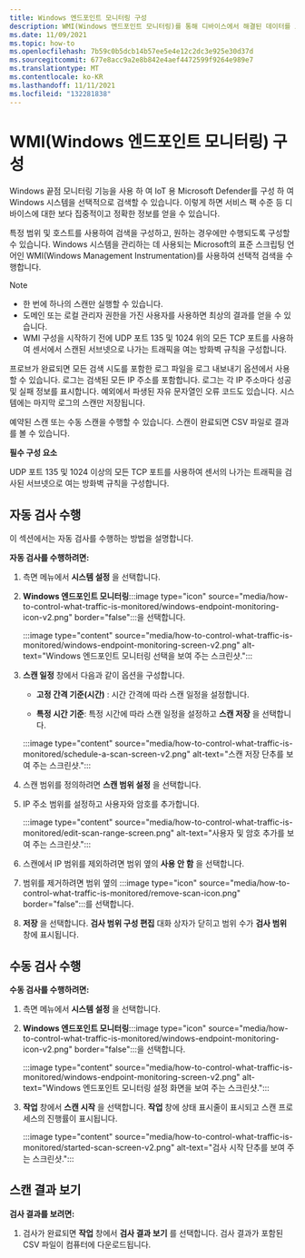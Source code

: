 ```yaml
---
title: Windows 엔드포인트 모니터링 구성
description: WMI(Windows 엔드포인트 모니터링)를 통해 디바이스에서 해결된 데이터를 보강합니다.
ms.date: 11/09/2021
ms.topic: how-to
ms.openlocfilehash: 7b59c0b5dcb14b57ee5e4e12c2dc3e925e30d37d
ms.sourcegitcommit: 677e8acc9a2e8b842e4aef4472599f9264e989e7
ms.translationtype: MT
ms.contentlocale: ko-KR
ms.lasthandoff: 11/11/2021
ms.locfileid: "132281838"
---
```

# <a name="configure-windows-endpoint-monitoring-wmi"></a>WMI(Windows 엔드포인트 모니터링) 구성

Windows 끝점 모니터링 기능을 사용 하 여 IoT 용 Microsoft Defender를 구성 하 여 Windows 시스템을 선택적으로 검색할 수 있습니다. 이렇게 하면 서비스 팩 수준 등 디바이스에 대한 보다 집중적이고 정확한 정보를 얻을 수 있습니다.

특정 범위 및 호스트를 사용하여 검색을 구성하고, 원하는 경우에만 수행되도록 구성할 수 있습니다. Windows 시스템을 관리하는 데 사용되는 Microsoft의 표준 스크립팅 언어인 WMI(Windows Management Instrumentation)를 사용하여 선택적 검색을 수행합니다.

> [!NOTE]
> - 한 번에 하나의 스캔만 실행할 수 있습니다.
> - 도메인 또는 로컬 관리자 권한을 가진 사용자를 사용하면 최상의 결과를 얻을 수 있습니다.
> - WMI 구성을 시작하기 전에 UDP 포트 135 및 1024 위의 모든 TCP 포트를 사용하여 센서에서 스캔된 서브넷으로 나가는 트래픽을 여는 방화벽 규칙을 구성합니다.

프로브가 완료되면 모든 검색 시도를 포함한 로그 파일을 로그 내보내기 옵션에서 사용할 수 있습니다. 로그는 검색된 모든 IP 주소를 포함합니다. 로그는 각 IP 주소마다 성공 및 실패 정보를 표시합니다. 예외에서 파생된 자유 문자열인 오류 코드도 있습니다. 시스템에는 마지막 로그의 스캔만 저장됩니다.

예약된 스캔 또는 수동 스캔을 수행할 수 있습니다. 스캔이 완료되면 CSV 파일로 결과를 볼 수 있습니다.

**필수 구성 요소**

UDP 포트 135 및 1024 이상의 모든 TCP 포트를 사용하여 센서의 나가는 트래픽을 검사된 서브넷으로 여는 방화벽 규칙을 구성합니다.

## <a name="perform-an-automatic-scan"></a>자동 검사 수행

이 섹션에서는 자동 검사를 수행하는 방법을 설명합니다.

**자동 검사를 수행하려면:**

1. 측면 메뉴에서 **시스템 설정** 을 선택합니다.

2. **Windows 엔드포인트 모니터링**:::image type="icon" source="media/how-to-control-what-traffic-is-monitored/windows-endpoint-monitoring-icon-v2.png" border="false":::을 선택합니다.

    :::image type="content" source="media/how-to-control-what-traffic-is-monitored/windows-endpoint-monitoring-screen-v2.png" alt-text="Windows 엔드포인트 모니터링 선택을 보여 주는 스크린샷.":::

3. **스캔 일정** 창에서 다음과 같이 옵션을 구성합니다.

      - **고정 간격 기준(시간)** : 시간 간격에 따라 스캔 일정을 설정합니다.

      - **특정 시간 기준**: 특정 시간에 따라 스캔 일정을 설정하고 **스캔 저장** 을 선택합니다.

    :::image type="content" source="media/how-to-control-what-traffic-is-monitored/schedule-a-scan-screen-v2.png" alt-text="스캔 저장 단추를 보여 주는 스크린샷.":::

4. 스캔 범위를 정의하려면 **스캔 범위 설정** 을 선택합니다.

5. IP 주소 범위를 설정하고 사용자와 암호를 추가합니다.

    :::image type="content" source="media/how-to-control-what-traffic-is-monitored/edit-scan-range-screen.png" alt-text="사용자 및 암호 추가를 보여 주는 스크린샷.":::

6. 스캔에서 IP 범위를 제외하려면 범위 옆의 **사용 안 함** 을 선택합니다.

7. 범위를 제거하려면 범위 옆의 :::image type="icon" source="media/how-to-control-what-traffic-is-monitored/remove-scan-icon.png" border="false":::를 선택합니다.

8. **저장** 을 선택합니다. **검사 범위 구성 편집** 대화 상자가 닫히고 범위 수가 **검사 범위** 창에 표시됩니다.

## <a name="perform-a-manual-scan"></a>수동 검사 수행

**수동 검사를 수행하려면:**

1. 측면 메뉴에서 **시스템 설정** 을 선택합니다.

2. **Windows 엔드포인트 모니터링**:::image type="icon" source="media/how-to-control-what-traffic-is-monitored/windows-endpoint-monitoring-icon-v2.png" border="false":::을 선택합니다.

    :::image type="content" source="media/how-to-control-what-traffic-is-monitored/windows-endpoint-monitoring-screen-v2.png" alt-text="Windows 엔드포인트 모니터링 설정 화면을 보여 주는 스크린샷.":::

3. **작업** 창에서 **스캔 시작** 을 선택합니다. **작업** 창에 상태 표시줄이 표시되고 스캔 프로세스의 진행률이 표시됩니다.

    :::image type="content" source="media/how-to-control-what-traffic-is-monitored/started-scan-screen-v2.png" alt-text="검사 시작 단추를 보여 주는 스크린샷.":::

## <a name="view-scan-results"></a>스캔 결과 보기

**검사 결과를 보려면:**

1. 검사가 완료되면 **작업** 창에서 **검사 결과 보기** 를 선택합니다. 검사 결과가 포함된 CSV 파일이 컴퓨터에 다운로드됩니다.
